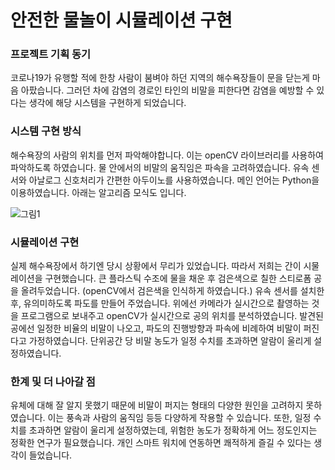 # 안전한 물놀이 시뮬레이션 구현

### 프로젝트 기획 동기
코로나19가 유행할 적에 한창 사람이 붐벼야 하던 지역의 해수욕장들이 문을 닫는게 마음 아팠습니다. 그러던 차에 감염의 경로인 타인의 비말을 피한다면 감염을 예방할 수 있다는 생각에 해당 시스템을 구현하게 되었습니다.

### 시스템 구현 방식
해수욕장의 사람의 위치를 먼저 파악해야합니다. 이는 openCV 라이브러리를 사용하여 파악하도록 하였습니다. 물 안에서의 비말의 움직임은 파속을 고려하였습니다. 유속 센서와 아날로그 신호처리가 간편한 아두이노를 사용하였습니다. 메인 언어는 Python을 이용하였습니다. 아래는 알고리즘 모식도 입니다.


![그림1](https://github.com/Piiziy/suppressing-covid-19-infection-at-beaches/assets/74658611/15408738-0844-496b-a21b-1152419f2148)

### 시뮬레이션 구현
실제 해수욕장에서 하기엔 당시 상황에서 무리가 있었습니다. 따라서 저희는 간이 시물레이션을 구현했습니다. 큰 플라스틱 수조에 물을 채운 후 검은색으로 칠한 스티로폼 공을 올려두었습니다. (openCV에서 검은색을 인식하게 하였습니다.) 유속 센서를 설치한 후, 유의미하도록 파도를 만들어 주었습니다. 위에선 카메라가 실시간으로 촬영하는 것을 프로그램으로 보내주고 openCV가 실시간으로 공의 위치를 분석하였습니다. 발견된 공에선 일정한 비율의 비말이 나오고, 파도의 진행방향과 파속에 비례하여 비말이 퍼진다고 가정하였습니다. 단위공간 당 비말 농도가 일정 수치를 초과하면 알람이 울리게 설정하였습니다.

### 한계 및 더 나아갈 점
유체에 대해 잘 알지 못했기 때문에 비말이 퍼지는 형태의 다양한 원인을 고려하지 못하였습니다. 이는 풍속과 사람의 움직임 등등 다양하게 작용할 수 있습니다. 또한, 일정 수치를 초과하면 알람이 울리게 설정하였는데, 위험한 농도가 정확하게 어느 정도인지는 정확한 연구가 필요했습니다. 개인 스마트 워치에 연동하면 쾌적하게 즐길 수 있다는 생각이 들었습니다. 
